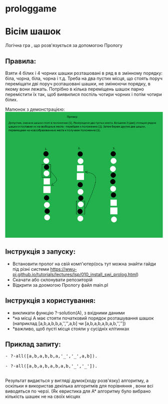 # prologgame
Вісім шашок
========================
Логічна гра , що розв'язується за допомогою Прологу
  
Правила:
-------------------------
Взяти 4 білих і 4 чорних шашки розташовані в ряд в в змінному порядку: біла, чорна, біла, чорна і т.д. Треба на два пустих місця, що стоять поруч переміщати дві поруч розташовані шашки, не змінюючи порядку, в якому вони лежать. Потрібно в кілька переміщень шашок парно перемістити їх так, щоб виявилися поспіль чотири чорних і потім чотири білих.
  
  
Малюнок з демонстрацією:
![Main menu](/8shashek.png?raw=true)

  
  
Інструкція з запуску:
-------------------------
- Встановити пролог на свій комп'ютер(ось тут можна знайти гайди під різні системи https://wwu-pi.github.io/tutorials/lectures/lsp/010_install_swi_prolog.html)
- Скачати або склонувати репозиторій
- Відкрити за доомогою Прологу файл main.pl


  
  
Інструкція з користування:
-------------------------
- викликати функцію ?-solution(A), з вхідними даними
- *на місці А має стояти початковий порядок розташування шашок (наприклад [a,b,a,b,b,a,'_','_',a,b] чи [a,b,a,b,a,b,a,b,'_','_'])
- *важливо, щоб пусті місця стояли у сусідніх клітинках
  
  
Приклад запиту:
-------------------------
<pre>
- ?-all([a,b,a,b,b,a,'_','_',a,b]).

- ?-all([a,b,a,b,a,b,a,b,'_','_']).  
 </pre> 
  

Результат видається у вигляді думок(ходу розв'язку) алгоритму, а оскільки я використав декілька алгоритмів для порівняння , вони всі виводяться по черзі. (Як евристика для А* алгоритму було вибрано кількість шашек не на своїх місцях
